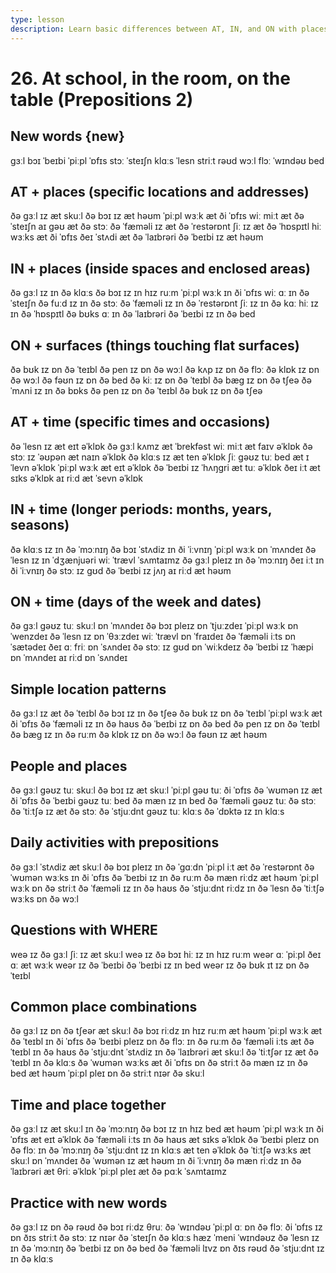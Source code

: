 ```yaml
---
type: lesson
description: Learn basic differences between AT, IN, and ON with places and time. Simple rules for beginners to use prepositions correctly.
---
```


# 26. At school, in the room, on the table (Prepositions 2)

## New words {new}

ɡɜːl
bɔɪ
ˈbeɪbi
ˈpiːpl
ˈɒfɪs
stɔː
ˈsteɪʃn
klɑːs
ˈlesn
striːt
rəʊd
wɔːl
flɔː
ˈwɪndəʊ
bed

## AT + places (specific locations and addresses)

ðə ɡɜːl ɪz æt skuːl
ðə bɔɪ ɪz æt həʊm
ˈpiːpl wɜːk æt ði ˈɒfɪs
wiː miːt æt ðə ˈsteɪʃn
aɪ ɡəʊ æt ðə stɔː
ðə ˈfæməli ɪz æt ðə ˈrestərɒnt
ʃiː ɪz æt ðə ˈhɒspɪtl
hiː wɜːks æt ði ˈɒfɪs
ðeɪ ˈstʌdi æt ðə ˈlaɪbrəri
ðə ˈbeɪbi ɪz æt həʊm

## IN + places (inside spaces and enclosed areas)

ðə ɡɜːl ɪz ɪn ðə klɑːs
ðə bɔɪ ɪz ɪn hɪz ruːm
ˈpiːpl wɜːk ɪn ði ˈɒfɪs
wiː ɑː ɪn ðə ˈsteɪʃn
ðə fuːd ɪz ɪn ðə stɔː
ðə ˈfæməli ɪz ɪn ðə ˈrestərɒnt
ʃiː ɪz ɪn ðə kɑː
hiː ɪz ɪn ðə ˈhɒspɪtl
ðə bʊks ɑː ɪn ðə ˈlaɪbrəri
ðə ˈbeɪbi ɪz ɪn ðə bed

## ON + surfaces (things touching flat surfaces)

ðə bʊk ɪz ɒn ðə ˈteɪbl
ðə pen ɪz ɒn ðə wɔːl
ðə kʌp ɪz ɒn ðə flɔː
ðə klɒk ɪz ɒn ðə wɔːl
ðə fəʊn ɪz ɒn ðə bed
ðə kiː ɪz ɒn ðə ˈteɪbl
ðə bæɡ ɪz ɒn ðə tʃeə
ðə ˈmʌni ɪz ɪn ðə bɒks
ðə pen ɪz ɒn ðə ˈteɪbl
ðə bʊk ɪz ɒn ðə tʃeə

## AT + time (specific times and occasions)

ðə ˈlesn ɪz æt eɪt əˈklɒk
ðə ɡɜːl kʌmz æt ˈbrekfəst
wiː miːt æt faɪv əˈklɒk
ðə stɔː ɪz ˈəʊpən æt naɪn əˈklɒk
ðə klɑːs ɪz æt ten əˈklɒk
ʃiː ɡəʊz tuː bed æt ɪˈlevn əˈklɒk
ˈpiːpl wɜːk æt eɪt əˈklɒk
ðə ˈbeɪbi ɪz ˈhʌŋɡri æt tuː əˈklɒk
ðeɪ iːt æt sɪks əˈklɒk
aɪ riːd æt ˈsevn əˈklɒk

## IN + time (longer periods: months, years, seasons)

ðə klɑːs ɪz ɪn ðə ˈmɔːnɪŋ
ðə bɔɪ ˈstʌdiz ɪn ði ˈiːvnɪŋ
ˈpiːpl wɜːk ɒn ˈmʌndeɪ
ðə ˈlesn ɪz ɪn ˈdʒænjuəri
wiː ˈtrævl ˈsʌmtaɪmz
ðə ɡɜːl pleɪz ɪn ðə ˈmɔːnɪŋ
ðeɪ iːt ɪn ði ˈiːvnɪŋ
ðə stɔː ɪz ɡʊd
ðə ˈbeɪbi ɪz jʌŋ
aɪ riːd æt həʊm

## ON + time (days of the week and dates)

ðə ɡɜːl ɡəʊz tuː skuːl ɒn ˈmʌndeɪ
ðə bɔɪ pleɪz ɒn ˈtjuːzdeɪ
ˈpiːpl wɜːk ɒn ˈwenzdeɪ
ðə ˈlesn ɪz ɒn ˈθɜːzdeɪ
wiː ˈtrævl ɒn ˈfraɪdeɪ
ðə ˈfæməli iːts ɒn ˈsætədeɪ
ðeɪ ɑː friː ɒn ˈsʌndeɪ
ðə stɔː ɪz ɡʊd ɒn ˈwiːkdeɪz
ðə ˈbeɪbi ɪz ˈhæpi ɒn ˈmʌndeɪ
aɪ riːd ɒn ˈsʌndeɪ

## Simple location patterns

ðə ɡɜːl ɪz æt ðə ˈteɪbl
ðə bɔɪ ɪz ɪn ðə tʃeə
ðə bʊk ɪz ɒn ðə ˈteɪbl
ˈpiːpl wɜːk æt ði ˈɒfɪs
ðə ˈfæməli ɪz ɪn ðə haʊs
ðə ˈbeɪbi ɪz ɒn ðə bed
ðə pen ɪz ɒn ðə ˈteɪbl
ðə bæɡ ɪz ɪn ðə ruːm
ðə klɒk ɪz ɒn ðə wɔːl
ðə fəʊn ɪz æt həʊm

## People and places

ðə ɡɜːl ɡəʊz tuː skuːl
ðə bɔɪ ɪz æt skuːl
ˈpiːpl ɡəʊ tuː ði ˈɒfɪs
ðə ˈwʊmən ɪz æt ði ˈɒfɪs
ðə ˈbeɪbi ɡəʊz tuː bed
ðə mæn ɪz ɪn bed
ðə ˈfæməli ɡəʊz tuː ðə stɔː
ðə ˈtiːtʃə ɪz æt ðə stɔː
ðə ˈstjuːdnt ɡəʊz tuː klɑːs
ðə ˈdɒktə ɪz ɪn klɑːs

## Daily activities with prepositions

ðə ɡɜːl ˈstʌdiz æt skuːl
ðə bɔɪ pleɪz ɪn ðə ˈɡɑːdn
ˈpiːpl iːt æt ðə ˈrestərɒnt
ðə ˈwʊmən wɜːks ɪn ði ˈɒfɪs
ðə ˈbeɪbi ɪz ɪn ðə ruːm
ðə mæn riːdz æt həʊm
ˈpiːpl wɜːk ɒn ðə striːt
ðə ˈfæməli ɪz ɪn ðə haʊs
ðə ˈstjuːdnt riːdz ɪn ðə ˈlesn
ðə ˈtiːtʃə wɜːks ɒn ðə wɔːl

## Questions with WHERE

weə ɪz ðə ɡɜːl
ʃiː ɪz æt skuːl
weə ɪz ðə bɔɪ
hiː ɪz ɪn hɪz ruːm
weər ɑː ˈpiːpl
ðeɪ ɑː æt wɜːk
weər ɪz ðə ˈbeɪbi
ðə ˈbeɪbi ɪz ɪn bed
weər ɪz ðə bʊk
ɪt ɪz ɒn ðə ˈteɪbl

## Common place combinations

ðə ɡɜːl ɪz ɒn ðə tʃeər æt skuːl
ðə bɔɪ riːdz ɪn hɪz ruːm æt həʊm
ˈpiːpl wɜːk æt ðə ˈteɪbl ɪn ði ˈɒfɪs
ðə ˈbeɪbi pleɪz ɒn ðə flɔː ɪn ðə ruːm
ðə ˈfæməli iːts æt ðə ˈteɪbl ɪn ðə haʊs
ðə ˈstjuːdnt ˈstʌdiz ɪn ðə ˈlaɪbrəri æt skuːl
ðə ˈtiːtʃər ɪz æt ðə ˈteɪbl ɪn ðə klɑːs
ðə ˈwʊmən wɜːks æt ði ˈɒfɪs ɒn ðə striːt
ðə mæn ɪz ɪn ðə bed æt həʊm
ˈpiːpl pleɪ ɒn ðə striːt nɪər ðə skuːl

## Time and place together

ðə ɡɜːl ɪz æt skuːl ɪn ðə ˈmɔːnɪŋ
ðə bɔɪ ɪz ɪn hɪz bed æt həʊm
ˈpiːpl wɜːk ɪn ði ˈɒfɪs æt eɪt əˈklɒk
ðə ˈfæməli iːts ɪn ðə haʊs æt sɪks əˈklɒk
ðə ˈbeɪbi pleɪz ɒn ðə flɔː ɪn ðə ˈmɔːnɪŋ
ðə ˈstjuːdnt ɪz ɪn klɑːs æt ten əˈklɒk
ðə ˈtiːtʃə wɜːks æt skuːl ɒn ˈmʌndeɪ
ðə ˈwʊmən ɪz æt həʊm ɪn ði ˈiːvnɪŋ
ðə mæn riːdz ɪn ðə ˈlaɪbrəri æt θriː əˈklɒk
ˈpiːpl pleɪ æt ðə pɑːk ˈsʌmtaɪmz

## Practice with new words

ðə ɡɜːl ɪz ɒn ðə rəʊd
ðə bɔɪ riːdz θruː ðə ˈwɪndəʊ
ˈpiːpl ɑː ɒn ðə flɔː
ði ˈɒfɪs ɪz ɒn ðɪs striːt
ðə stɔː ɪz nɪər ðə ˈsteɪʃn
ðə klɑːs hæz ˈmeni ˈwɪndəʊz
ðə ˈlesn ɪz ɪn ðə ˈmɔːnɪŋ
ðə ˈbeɪbi ɪz ɒn ðə bed
ðə ˈfæməli lɪvz ɒn ðɪs rəʊd
ðə ˈstjuːdnt ɪz ɪn ðə klɑːs
